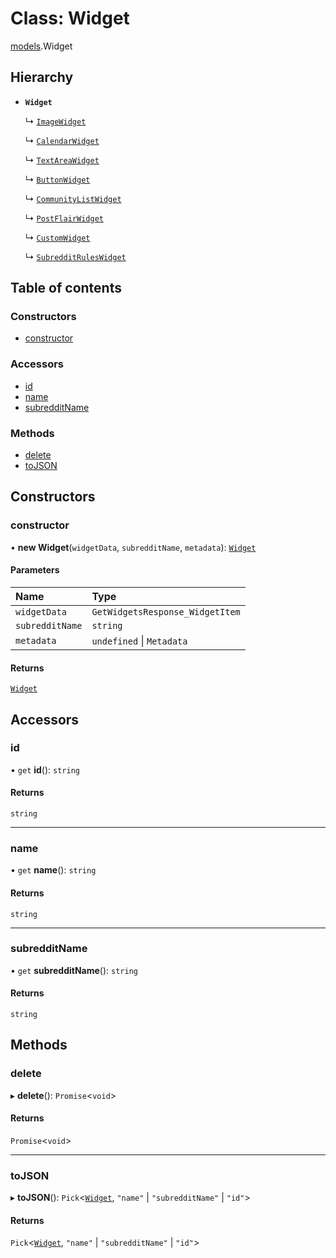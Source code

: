 # Class: Widget

[models](../modules/models.md).Widget

## Hierarchy

- **`Widget`**

  ↳ [`ImageWidget`](models.ImageWidget.md)

  ↳ [`CalendarWidget`](models.CalendarWidget.md)

  ↳ [`TextAreaWidget`](models.TextAreaWidget.md)

  ↳ [`ButtonWidget`](models.ButtonWidget.md)

  ↳ [`CommunityListWidget`](models.CommunityListWidget.md)

  ↳ [`PostFlairWidget`](models.PostFlairWidget.md)

  ↳ [`CustomWidget`](models.CustomWidget.md)

  ↳ [`SubredditRulesWidget`](models.SubredditRulesWidget.md)

## Table of contents

### Constructors

- [constructor](models.Widget.md#constructor)

### Accessors

- [id](models.Widget.md#id)
- [name](models.Widget.md#name)
- [subredditName](models.Widget.md#subredditname)

### Methods

- [delete](models.Widget.md#delete)
- [toJSON](models.Widget.md#tojson)

## Constructors

### <a id="constructor" name="constructor"></a> constructor

• **new Widget**(`widgetData`, `subredditName`, `metadata`): [`Widget`](models.Widget.md)

#### Parameters

| Name            | Type                            |
| :-------------- | :------------------------------ |
| `widgetData`    | `GetWidgetsResponse_WidgetItem` |
| `subredditName` | `string`                        |
| `metadata`      | `undefined` \| `Metadata`       |

#### Returns

[`Widget`](models.Widget.md)

## Accessors

### <a id="id" name="id"></a> id

• `get` **id**(): `string`

#### Returns

`string`

---

### <a id="name" name="name"></a> name

• `get` **name**(): `string`

#### Returns

`string`

---

### <a id="subredditname" name="subredditname"></a> subredditName

• `get` **subredditName**(): `string`

#### Returns

`string`

## Methods

### <a id="delete" name="delete"></a> delete

▸ **delete**(): `Promise`\<`void`\>

#### Returns

`Promise`\<`void`\>

---

### <a id="tojson" name="tojson"></a> toJSON

▸ **toJSON**(): `Pick`\<[`Widget`](models.Widget.md), `"name"` \| `"subredditName"` \| `"id"`\>

#### Returns

`Pick`\<[`Widget`](models.Widget.md), `"name"` \| `"subredditName"` \| `"id"`\>
